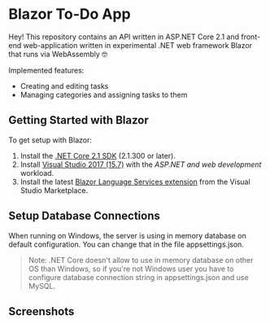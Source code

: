 # Blazor To-Do App

Hey! This repository contains an API written in ASP.NET Core 2.1 and front-end web-application written in experimental .NET web framework Blazor that runs via WebAssembly 🤓

Implemented features:
- Creating and editing tasks
- Managing categories and assigning tasks to them

## Getting Started with Blazor

To get setup with Blazor:

1. Install the [.NET Core 2.1 SDK](https://go.microsoft.com/fwlink/?linkid=873092) (2.1.300 or later).
2. Install [Visual Studio 2017 (15.7)](https://go.microsoft.com/fwlink/?linkid=873093) with the *ASP.NET and web development* workload.
3. Install the latest [Blazor Language Services extension](https://go.microsoft.com/fwlink/?linkid=870389) from the Visual Studio Marketplace.

## Setup Database Connections

When running on Windows, the server is using in memory database on default configuration. You can change that in the file appsettings.json. 

>Note: .NET Core doesn't allow to use in memory database on other OS than Windows, so if you're not Windows user you have to configure database connection string in appsettings.json and use MySQL.

## Screenshots